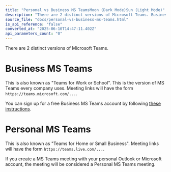 ```yaml
---
title: "Personal vs Business MS TeamsMoon (Dark Mode)Sun (Light Mode)"
description: "There are 2 distinct versions of Microsoft Teams. Business MS Teams This is also known as \"Teams for Work or School\". This is the version of MS Teams every company uses. Meeting links will have the form https://teams.microsoft.com/... . You can sign up for a free Business MS Teams account by followi..."
source_file: "docs/personal-vs-business-ms-teams.html"
is_api_reference: "false"
converted_at: "2025-06-10T14:47:11.402Z"
api_parameters_count: "0"
---
```

There are 2 distinct versions of Microsoft Teams.

# Business MS Teams

[](#business-ms-teams)

This is also known as "Teams for Work or School". This is the version of MS Teams every company uses. Meeting links will have the form `https://teams.microsoft.com/...`.

You can sign up for a free Business MS Teams account by following [these instructions](https://recallai.readme.io/reference/environment-setup).

# Personal MS Teams

[](#personal-ms-teams)

This is also known as "Teams for Home or Small Business". Meeting links will have the form `https://teams.live.com/...`.

If you create a MS Teams meeting with your personal Outlook or Microsoft account, the meeting will be considered a Personal MS Teams meeting.
